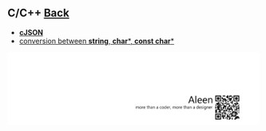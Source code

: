 ## C/C++ [Back](./../ProgrammingMenu.md)

* [**cJSON**](./CJson/CJson.md)
* [conversion between **string**, **char***, **const char***]()

<a href="http://aleen42.github.io/" target="_blank" ><img src="./../../pic/tail.gif"></a>

